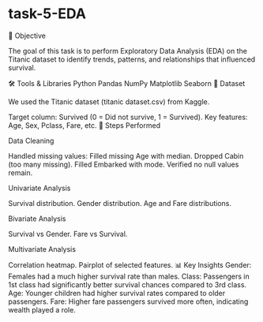 # task-5-EDA
📌 Objective

The goal of this task is to perform Exploratory Data Analysis (EDA) on the Titanic dataset to identify trends, patterns, and relationships that influenced survival.

🛠 Tools & Libraries
Python
Pandas
NumPy
Matplotlib
Seaborn
📂 Dataset

We used the Titanic dataset (titanic dataset.csv) from Kaggle.

Target column: Survived (0 = Did not survive, 1 = Survived).
Key features: Age, Sex, Pclass, Fare,  etc.
🔎 Steps Performed

Data Cleaning

Handled missing values:
Filled missing Age with median.
Dropped Cabin (too many missing).
Filled Embarked with mode.
Verified no null values remain.

Univariate Analysis

Survival distribution.
Gender distribution.
Age and Fare distributions.

Bivariate Analysis

Survival vs Gender.
Fare vs Survival.

Multivariate Analysis

Correlation heatmap.
Pairplot of selected features.
📊 Key Insights
Gender: Females had a much higher survival rate than males.
Class: Passengers in 1st class had significantly better survival chances compared to 3rd class.
Age: Younger children had higher survival rates compared to older passengers.
Fare: Higher fare passengers survived more often, indicating wealth played a role.
